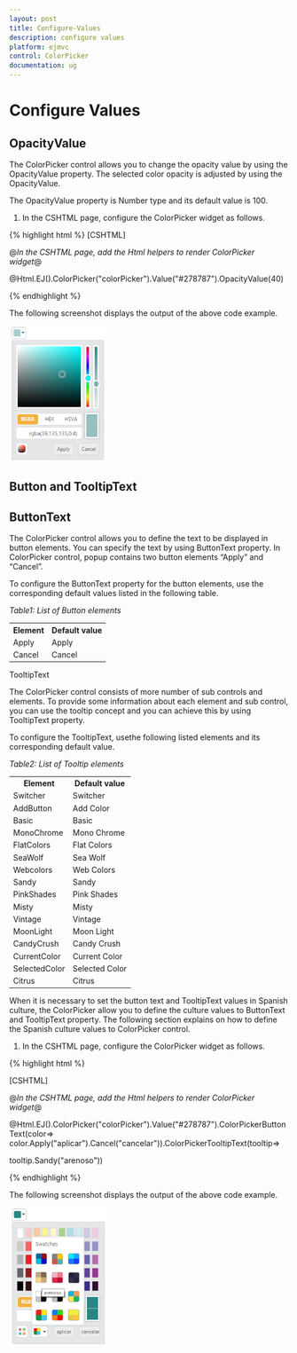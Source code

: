 ```yaml
---
layout: post
title: Configure-Values
description: configure values
platform: ejmvc
control: ColorPicker
documentation: ug
---
```


# Configure Values

## OpacityValue

The ColorPicker control allows you to change the opacity value by using the OpacityValue property. The selected color opacity is adjusted by using the OpacityValue. 

The OpacityValue property is Number type and its default value is 100.

1. In the CSHTML page, configure the ColorPicker widget as follows.


{% highlight html %}
[CSHTML]

@*In the CSHTML page, add the Html helpers to render ColorPicker widget*@

 @Html.EJ().ColorPicker("colorPicker").Value("#278787").OpacityValue(40)   

{% endhighlight  %}

The following screenshot displays the output of the above code example.

![](Configure-Values_images/Configure-Values_img1.png)



## Button and TooltipText

## ButtonText

The ColorPicker control allows you to define the text to be displayed in button elements. You can specify the text by using ButtonText property. In ColorPicker control, popup contains two button elements “Apply” and “Cancel”.

To configure the ButtonText property for the button elements, use the corresponding default values listed in the following table.

_Table1: List of Button elements_

<table>
<tr>
<th>
Element</th><th>
Default value</th></tr>
<tr>
<td>
Apply</td><td>
Apply</td></tr>
<tr>
<td>
Cancel</td><td>
Cancel</td></tr>
</table>
TooltipText

The ColorPicker control consists of more number of sub controls and elements. To provide some information about each element and sub control, you can use the tooltip concept and you can achieve this by using TooltipText property.

To configure the TooltipText, usethe following listed elements and its corresponding default value.

_Table2: List of Tooltip elements_

<table>
<tr>
<th>
Element</th><th>
Default value</th></tr>
<tr>
<td>
Switcher</td><td>
Switcher</td></tr>
<tr>
<td>
AddButton</td><td>
Add Color</td></tr>
<tr>
<td>
Basic</td><td>
Basic</td></tr>
<tr>
<td>
MonoChrome</td><td>
Mono Chrome</td></tr>
<tr>
<td>
FlatColors</td><td>
Flat Colors</td></tr>
<tr>
<td>
SeaWolf</td><td>
Sea Wolf</td></tr>
<tr>
<td>
Webcolors</td><td>
Web Colors</td></tr>
<tr>
<td>
Sandy</td><td>
Sandy</td></tr>
<tr>
<td>
PinkShades</td><td>
Pink Shades</td></tr>
<tr>
<td>
Misty</td><td>
Misty</td></tr>
<tr>
<td>
Vintage</td><td>
Vintage</td></tr>
<tr>
<td>
MoonLight</td><td>
Moon Light</td></tr>
<tr>
<td>
CandyCrush</td><td>
Candy Crush</td></tr>
<tr>
<td>
CurrentColor</td><td>
Current Color</td></tr>
<tr>
<td>
SelectedColor</td><td>
Selected Color</td></tr>
<tr>
<td>
Citrus</td><td>
Citrus</td></tr>
</table>


When it is necessary to set the button text and TooltipText values in Spanish culture, the ColorPicker allow you to define the culture values to ButtonText and TooltipText property. The following section explains on how to define the Spanish culture values to ColorPicker control.

1. In the CSHTML page, configure the ColorPicker widget as follows.

{% highlight html %}

[CSHTML]

@*In the CSHTML page, add the Html helpers to render ColorPicker widget*@

 @Html.EJ().ColorPicker("colorPicker").Value("#278787").ColorPickerButtonText(color=> color.Apply("aplicar").Cancel("cancelar")).ColorPickerTooltipText(tooltip=> 

tooltip.Sandy("arenoso"))  

{% endhighlight %}

The following screenshot displays the output of the above code example.

![](Configure-Values_images/Configure-Values_img2.png)



